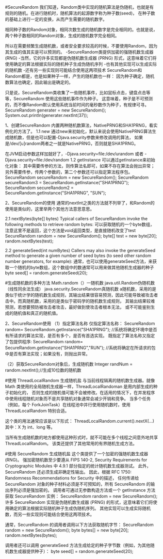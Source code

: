#SecureRandom
我们知道，Random类中实现的随机算法是伪随机，也就是有规则的随机。在进行随机时，随机算法的起源数字称为种子数(seed)，
在种子数的基础上进行一定的变换，从而产生需要的随机数字。

相同种子数的Random对象，相同次数生成的随机数字是完全相同的。也就是说，两个种子数相同的Random对象，生成的随机数字完全相同。

所以在需要频繁生成随机数，或者安全要求较高的时候，不要使用Random，因为其生成的值其实是可以预测的。
-SecureRandom类提供加密的强随机数生成器 (RNG)
-当然，它的许多实现都是伪随机数生成器 (PRNG) 形式，这意味着它们将使用确定的算法根据实际的随机种子生成伪随机序列
-也有其他实现可以生成实际的随机数
-还有另一些实现则可能结合使用这两项技术
SecureRandom和Random都是，也是如果种子一样，产生的随机数也一样： 因为种子确定，随机数算法也确定，因此输出是确定的。

只是说，SecureRandom类收集了一些随机事件，比如鼠标点击，键盘点击等等，SecureRandom 使用这些随机事件作为种子。
这意味着，种子是不可预测的，而不像Random默认使用系统当前时间的毫秒数作为种子，有规律可寻。
SecureRandom generater = new SecureRandom();
System.out.println(generater.nextInt(37));

1、创建SecureRandom
内置两种随机数算法，NativePRNG和SHA1PRNG，看实例化的方法了。
1.1 new
通过new来初始化，默认来说会使用NativePRNG算法生成随机数，但是也可以配置-Djava.security参数来修改调用的算法，
如果是/dev/[u]random两者之一就是NativePRNG，否则就是SHA1PRNG。

在JVM启动参数这样加就好了，-Djava.security=file:/dev/urandom 或者 -Djava.security=file:/dev/random
1.2 getInstance
可以通过getInstance来初始化对象：
其中需要传参的方法，则传算法名即可，如果不存在算法会抛出异常；
另外需要传参，传两个参数的，第二个参数还可以指定算法程序包。
SecureRandom secureRandom = new SecureRandom();
SecureRandom secureRandom3 = SecureRandom.getInstance("SHA1PRNG");
SecureRandom secureRandom2 = SecureRandom.getInstance("SHA1PRNG", "SUN");

2、SecureRandom的使用
通常的nextInt之类的方法就不列举了，和Random的使用是类似的，这里举两个其他方法意思意思。

2.1 nextBytes(byte[] bytes)
Typical callers of SecureRandom invoke the following methods to retrieve random bytes:
可以获取随机的一个byte数组，注意这里不是返回，这个方法是void返回类型，是直接随机改变了test
SecureRandom random = new SecureRandom();
byte[] test = new byte[20];
random.nextBytes(test);

2.2 generateSeed(int numBytes)
Callers may also invoke the generateSeed method to generate a given number of seed bytes (to seed other random number generators, for example):
通常，也可以使用generateSeed方法，来获取一个随机的byte数组，这个数组中的数通常可以用来做其他随机生成器的种子
byte seed[] = random.generateSeed(20);

#生成随机数的多种方法
Math.random（）一随机数
java.util.Random伪随机数（线性同余法生成）
java.security.SecureRandom真随机数
a随机数，采用的是类似于统计学的随机数生成规则，其输出结果很容易预测，因此可能导致被攻击者击中。而真随机数，采用的是类似于密码学的随机数生成规则，
其输出结果较难预测，若想要预防被攻击者攻击，最好做到使攻击者根本无法， 或不可能鉴别生成的随机值和真正的随机值。

2、SecureRandom使用
（1）指定算法名称 
仅指定算法名称：
SecureRandom random= SecureRandom.getInstance("SHA1PRNG");
//系统将确定环境中是否有所请求的算法实现，是否有多个，是否有首选实现。
既指定了算法名称又指定了包提供程序:
SecureRandom random= SecureRandom.getInstance("SHA1PRNG","RUN");
//系统将确定在所请求的包中是否有算法实现；如果没有，则抛出异常。

（2）获取SecureRandom对象后，生成随机数
Integer randNum = random.nextInt();//生成10位数的随机数


#使用 ThreadLocalRandom 生成随机盐
与当前线程隔离的随机数生成器。就像 Math 类使用的全局随机生成器一样，ThreadLocalRandoman 是用内部生成的种子初始化的，
否则生成的随机值可能不会被修改。在适用的情况下，在并发程序中使用线程随机对象而不是共享随机对象通常会减少开销和竞争。
当多个任务（例如，每个 ForkJoinTask）在线程池中并行使用随机数时，使用 ThreadLocalRandom 特别合适。

这个类的用法通常应该是以下形式：
ThreadLocalRandom.current().nextX(...)
其中：X 为 int、long 等。

当所有生成随机数的地方都使用这种形式时，就不可能在多个线程之间意外地共享 ThreadLocalRandom。
该类还提供了其他常用的有界随机生成方法。

#使用 SecureRandom 生成随机盐
这个类提供了一个加密的强随机数生成器(RNG)。
强加密随机数至少要遵从 FIPS 140-2, Security Requirements for Cryptographic Modules 中 4.9.1 部分指定的统计随机数生成器测试。
此外，SecureRandom 还必须生成非确定性输出。 因此，根据 RFC 1750: Randomness Recommendations for Security 中的描述，
任何传递给 SecureRandom 对象的种子材料必须是不可预知的，所有 SecureRandom 的输出序列必须是强加密的。
调用者可通过无参数构造方法或一个 getInstance 方法获取 SecureRandom 实例：
SecureRandom random = new SecureRandom();
许多 SecureRandom 实现是伪随机数生成器 (PRNG) 的形式，这意味着它们将使用确定的算法根据实际随机种子生成伪随机序列。
其他实现可以生成实际随机数，而另一些实现则可能结合使用这两项技术。

通常，SecureRandom 的调用者调用以下方法获取随机字节：
SecureRandom random = new SecureRandom();
byte bytes[] = new byte[20];
random.nextBytes(bytes);

调用者还可以调用 generateSeed 方法生成给定的种子字节数（例如，为其他随机数生成器提供种子）：
byte seed[] = random.generateSeed(20);

